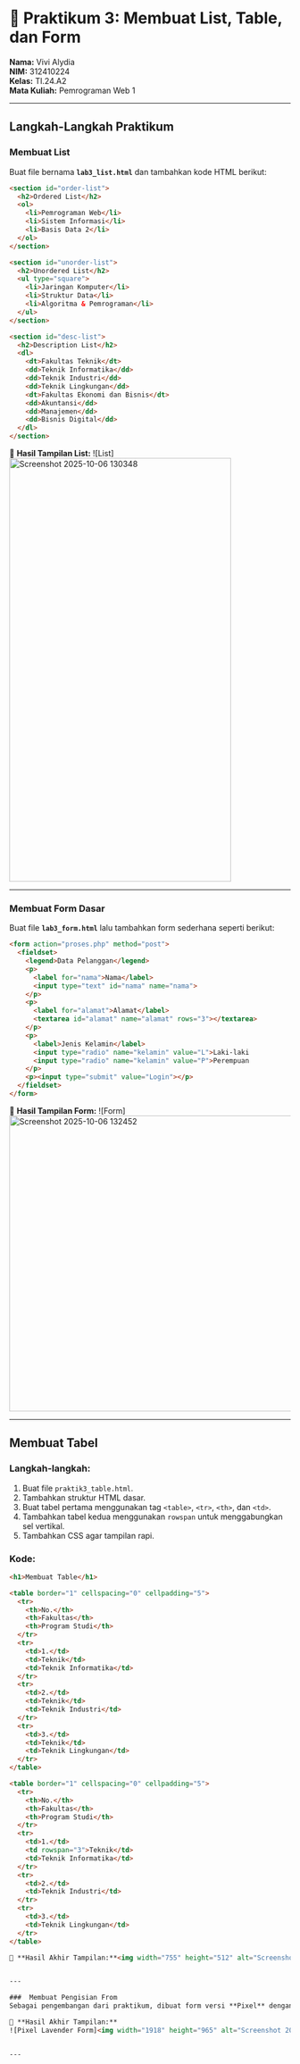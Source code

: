 # 🌸 Praktikum 3: Membuat List, Table, dan Form

**Nama:** Vivi Alydia  
**NIM:** 312410224  
**Kelas:** TI.24.A2  
**Mata Kuliah:** Pemrograman Web 1  

---


##  Langkah-Langkah Praktikum

###  Membuat List
Buat file bernama **`lab3_list.html`** dan tambahkan kode HTML berikut:

```html
<section id="order-list">
  <h2>Ordered List</h2>
  <ol>
    <li>Pemrograman Web</li>
    <li>Sistem Informasi</li>
    <li>Basis Data 2</li>
  </ol>
</section>

<section id="unorder-list">
  <h2>Unordered List</h2>
  <ul type="square">
    <li>Jaringan Komputer</li>
    <li>Struktur Data</li>
    <li>Algoritma & Pemrograman</li>
  </ul>
</section>

<section id="desc-list">
  <h2>Description List</h2>
  <dl>
    <dt>Fakultas Teknik</dt>
    <dd>Teknik Informatika</dd>
    <dd>Teknik Industri</dd>
    <dd>Teknik Lingkungan</dd>
    <dt>Fakultas Ekonomi dan Bisnis</dt>
    <dd>Akuntansi</dd>
    <dd>Manajemen</dd>
    <dd>Bisnis Digital</dd>
  </dl>
</section>
```

📸 **Hasil Tampilan List:**
![List]<img width="397" height="759" alt="Screenshot 2025-10-06 130348" src="https://github.com/user-attachments/assets/4a208356-4255-4856-b19a-f364dda586f7" />


---

###  Membuat Form Dasar
Buat file **`lab3_form.html`** lalu tambahkan form sederhana seperti berikut:

```html
<form action="proses.php" method="post">
  <fieldset>
    <legend>Data Pelanggan</legend>
    <p>
      <label for="nama">Nama</label>
      <input type="text" id="nama" name="nama">
    </p>
    <p>
      <label for="alamat">Alamat</label>
      <textarea id="alamat" name="alamat" rows="3"></textarea>
    </p>
    <p>
      <label>Jenis Kelamin</label>
      <input type="radio" name="kelamin" value="L">Laki-laki
      <input type="radio" name="kelamin" value="P">Perempuan
    </p>
    <p><input type="submit" value="Login"></p>
  </fieldset>
</form>
```

📸 **Hasil Tampilan Form:**
![Form]<img width="673" height="530" alt="Screenshot 2025-10-06 132452" src="https://github.com/user-attachments/assets/d4e7f086-cd31-418e-857d-348a536c8062" />


---

##  Membuat Tabel

### Langkah-langkah:
1. Buat file `praktik3_table.html`.
2. Tambahkan struktur HTML dasar.
3. Buat tabel pertama menggunakan tag `<table>`, `<tr>`, `<th>`, dan `<td>`.
4. Tambahkan tabel kedua menggunakan `rowspan` untuk menggabungkan sel vertikal.
5. Tambahkan CSS agar tampilan rapi.

### Kode:
```html
<h1>Membuat Table</h1>

<table border="1" cellspacing="0" cellpadding="5">
  <tr>
    <th>No.</th>
    <th>Fakultas</th>
    <th>Program Studi</th>
  </tr>
  <tr>
    <td>1.</td>
    <td>Teknik</td>
    <td>Teknik Informatika</td>
  </tr>
  <tr>
    <td>2.</td>
    <td>Teknik</td>
    <td>Teknik Industri</td>
  </tr>
  <tr>
    <td>3.</td>
    <td>Teknik</td>
    <td>Teknik Lingkungan</td>
  </tr>
</table>

<table border="1" cellspacing="0" cellpadding="5">
  <tr>
    <th>No.</th>
    <th>Fakultas</th>
    <th>Program Studi</th>
  </tr>
  <tr>
    <td>1.</td>
    <td rowspan="3">Teknik</td>
    <td>Teknik Informatika</td>
  </tr>
  <tr>
    <td>2.</td>
    <td>Teknik Industri</td>
  </tr>
  <tr>
    <td>3.</td>
    <td>Teknik Lingkungan</td>
  </tr>
</table>

📸 **Hasil Akhir Tampilan:**<img width="755" height="512" alt="Screenshot 2025-10-06 132751" src="https://github.com/user-attachments/assets/76ad6cdf-137e-4179-be62-788fc34082d3" />


---

###  Membuat Pengisian From 
Sebagai pengembangan dari praktikum, dibuat form versi **Pixel** dengan tema ungu pastel dan font pixel.

📸 **Hasil Akhir Tampilan:**
![Pixel Lavender Form]<img width="1918" height="965" alt="Screenshot 2025-10-06 222113" src="https://github.com/user-attachments/assets/9c4b39de-5df7-493f-97f2-e8d0ae821df6" />


---

